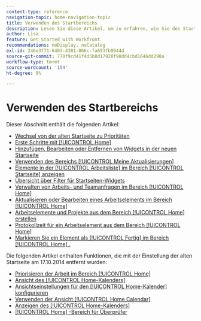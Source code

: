 ```yaml
---
content-type: reference
navigation-topic: home-navigation-topic
title: Verwenden des Startbereichs
description: Lesen Sie diese Artikel, um zu erfahren, wie Sie den Startbereich in Adobe Workfront verwenden.
author: Lisa
feature: Get Started with Workfront
recommendations: noDisplay, noCatalog
exl-id: 246e3f71-6403-4381-866c-fa693fb9944d
source-git-commit: 770f9cd41f4d5b8d17928f98dd4cbd1646dd298a
workflow-type: tm+mt
source-wordcount: '154'
ht-degree: 0%

---
```


# Verwenden des Startbereichs

Dieser Abschnitt enthält die folgenden Artikel:

* [Wechsel von der alten Startseite zu Prioritäten](/help/quicksilver/workfront-basics/priorities/move-from-legacy-home-to-priorities.md)
  <!--* [Move from Legacy home to New Home](/help/quicksilver/workfront-basics/using-home/new-home/move-to-new-home.md)-->
* [Erste Schritte mit [!UICONTROL Home]](../../../workfront-basics/using-home/using-the-home-area/get-started-with-home.md)
* [Hinzufügen, Bearbeiten oder Entfernen von Widgets in der neuen Startseite](/help/quicksilver/workfront-basics/using-home/using-the-home-area/add-edit-remove-widgets-in-new-home.md)
* [Verwenden des Bereichs [!UICONTROL Meine Aktualisierungen]](../../../workfront-basics/using-home/using-the-home-area/my-updates-area.md)
* [Elemente in der [!UICONTROL Arbeitsliste] im Bereich [!UICONTROL Startseite] anzeigen](../../../workfront-basics/using-home/using-the-home-area/display-items-in-home-work-list.md)
* [Übersicht über Filter für Startseiten-Widgets](/help/quicksilver/workfront-basics/using-home/using-the-home-area/widget-filter-overview-home.md)
* [Verwalten von Arbeits- und Teamanfragen im Bereich [!UICONTROL Home]](../../../workfront-basics/using-home/using-the-home-area/manage-work-and-team-requests-home.md)
* [Aktualisieren oder Bearbeiten eines Arbeitselements im Bereich [!UICONTROL Home]](../../../workfront-basics/using-home/using-the-home-area/update-and-edit-work-item-home.md)
* [Arbeitselemente und Projekte aus dem Bereich [!UICONTROL Home] erstellen](../../../workfront-basics/using-home/using-the-home-area/create-work-items-in-home.md)
* [Protokollzeit für ein Arbeitselement aus dem Bereich [!UICONTROL Home]](../../../workfront-basics/using-home/using-the-home-area/log-time-on-work-item-in-home.md)
* [Markieren Sie ein Element als [!UICONTROL Fertig] im Bereich [!UICONTROL Home] .](../../../workfront-basics/using-home/using-the-home-area/mark-item-done-in-home.md)

Die folgenden Artikel enthalten Funktionen, die mit der Einstellung der alten Startseite am 17.10.2014 entfernt wurden:

* [Priorisieren der Arbeit im Bereich [!UICONTROL Home]](../../../workfront-basics/using-home/using-the-home-area/prioritize-work-in-home.md)
* [Ansicht des [!UICONTROL Home-Kalenders]](../../../workfront-basics/using-home/using-the-home-area/home-calendar-view.md)
* [Ansichtseinstellungen für den [!UICONTROL Home-Kalender] konfigurieren](../../../workfront-basics/using-home/using-the-home-area/configure-home-calendar-view.md)
* [Verwenden der Ansicht [!UICONTROL Home Calendar]](../../../workfront-basics/using-home/using-the-home-area/use-home-calendar-view.md)
* [Anzeigen des [!UICONTROL Home-Kalenders]](../../../workfront-basics/using-home/using-the-home-area/view-home-calendar.md)
* [[!UICONTROL Home] -Bereich für Überprüfer](../../../workfront-basics/using-home/using-the-home-area/home-for-reviewers.md)
